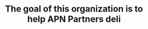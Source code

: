---
layout: all-exams
title: "The goal of this organization is to help APN Partners deli"
blurb: "AWS Professional Services is a team of Amazon specialist who work with APN Partners to successfully implement AWS solutions."
quid: 264
---